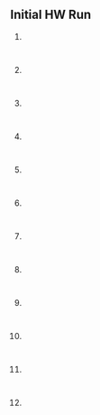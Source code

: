 ## Initial HW Run
1)


```
  
```

2)


```
  
```

3)


```
  
```

4)


```
  
```

5)


```
  
```

6)


```
  
```

7)


```
  
```

8)


```
  
```

9)


```
  
```

10)


```
  
```

11)


```
  
```

12)


```
  
```

